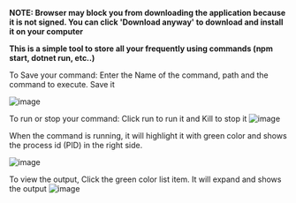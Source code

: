 ****NOTE: Browser may block you from downloading the application because it is not signed. You can click 'Download anyway' to download and install it on your computer****

**This is a simple tool to store all your frequently using commands (npm start, dotnet run, etc..)**

To Save your command:
Enter the Name of the command, path and the command to execute. Save it

![image](https://github.com/karthikn1720/Process-Manager/assets/125857285/190c47a1-74c8-4215-8fec-7d5dc6e42048)


To run or stop your command:
Click run to run it and Kill to stop it
![image](https://github.com/karthikn1720/Process-Manager/assets/125857285/7caa836c-7261-4ff1-bf4a-be488425b92a)

When the command is running, it will highlight it with green color and shows the process id (PID) in the right side.

![image](https://github.com/karthikn1720/Process-Manager/assets/125857285/b7cc5ade-9bee-4203-b9d1-def92501d99c)

To view the output, Click the green color list item. It will expand and shows the output
![image](https://github.com/karthikn1720/Process-Manager/assets/125857285/42cb6655-b6a4-4978-98c3-92ab36b44e17)

